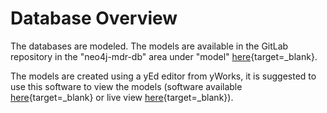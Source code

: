 # Database Overview

The databases are modeled. The models are available in the GitLab repository in the "neo4j-mdr-db" area under "model" [here](https://gitlab.com/Novo-Nordisk/nn-public/openstudybuilder/OpenStudyBuilder-Solution/-/tree/main/neo4j-mdr-db/model){target=_blank}.

The models are created using a yEd editor from yWorks, it is suggested to use this software to view the models (software available [here](https://www.yworks.com/products/yed){target=_blank} or live view [here](https://www.yworks.com/yed-live/){target=_blank}).


